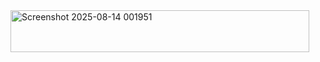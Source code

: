 <img width="478" height="67" alt="Screenshot 2025-08-14 001951" src="https://github.com/user-attachments/assets/d6609c26-70a1-4da2-a680-e984b5d8433c" />

